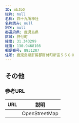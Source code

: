 ```yaml
---
ID: mbJbQ
総称: null
名称: 四十九所神社
名称読み: null
別名: null
都道府県: 鹿児島県
区域: 肝付町
緯度: 31.343299
経度: 130.9468108
郵便番号: 8931207
住所: 鹿児島県肝属郡肝付町新富５５８０
---
```


## その他

### 参考URL

| URL | 説明          |
| --- | ------------- |
|     | OpenStreetMap |
